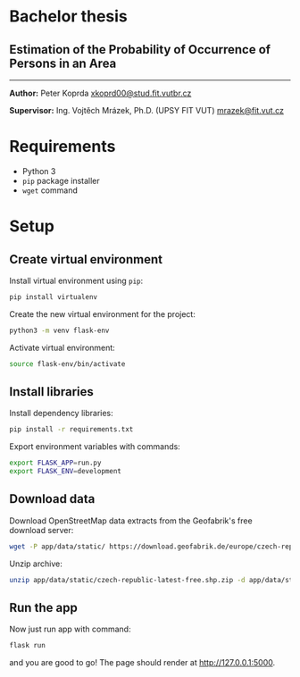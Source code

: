 # Bachelor thesis
## Estimation of the Probability of Occurrence of Persons in an Area
---

**Author:** Peter Koprda <xkoprd00@stud.fit.vutbr.cz>

**Supervisor:** Ing. Vojtěch Mrázek, Ph.D. (UPSY FIT VUT) <mrazek@fit.vut.cz>

# Requirements

* Python 3
* `pip` package installer
* `wget` command


# Setup
## Create virtual environment

Install virtual environment using `pip`:
```sh
pip install virtualenv
```

Create the new virtual environment for the project:

```sh
python3 -m venv flask-env
```

Activate virtual environment:

```sh
source flask-env/bin/activate
```

## Install libraries
Install dependency libraries:

```sh
pip install -r requirements.txt
```

Export environment variables with commands:

```sh
export FLASK_APP=run.py
export FLASK_ENV=development
```

## Download data
Download OpenStreetMap data extracts from the Geofabrik's free download server:

```sh
wget -P app/data/static/ https://download.geofabrik.de/europe/czech-republic-latest-free.shp.zip
```

Unzip archive:

```sh
unzip app/data/static/czech-republic-latest-free.shp.zip -d app/data/static/
```

## Run the app
Now just run app with command:
```sh
flask run
```
and you are good to go! The page should render at http://127.0.0.1:5000.
